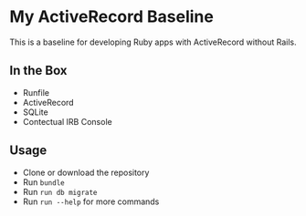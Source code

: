 My ActiveRecord Baseline
==================================================

This is a baseline for developing Ruby apps with ActiveRecord without Rails.


In the Box
--------------------------------------------------

- Runfile
- ActiveRecord
- SQLite
- Contectual IRB Console


Usage
--------------------------------------------------

- Clone or download the repository
- Run `bundle`
- Run `run db migrate`
- Run `run --help` for more commands

